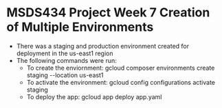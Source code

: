 # MSDS434 Project Week 7 Creation of Multiple Environments 
- There was a staging and production environment created for deployment in the us-east1 region
- The following commands were run: 
  - To create the enviornment: gcloud composer environments create staging --location us-east1
  - To activate the environment: gcloud config configurations activate staging 
  - To deploy the app: gcloud app deploy app.yaml 
